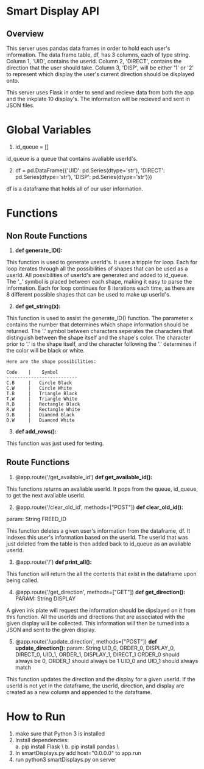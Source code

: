 # Smart Display API 

## Overview

This server uses pandas data frames in order to hold each user's information. The data frame table, df, has 3 columns, each of type string. Column 1, 'UID', contains the userid. Column 2, 'DIRECT', contains the direction that the user should take. Column 3, 'DISP', will be either '1' or '2' to represent which display the user's current direction should be displayed onto.

This server uses Flask in order to send and recieve data from both the app and the inkplate 10 display's. The information will be recieved and sent in JSON files. 

# Global Variables

1. id_queue = []

id_queue is a queue that contains avaliable userId's.


2. df = pd.DataFrame({'UID':  pd.Series(dtype='str'),
                   'DIRECT': pd.Series(dtype='str'),
                   'DISP':  pd.Series(dtype='str')})

df is a dataframe that holds all of our user information.


# Functions

## Non Route Functions

1. **def generate_ID():**

This function is used to generate userId's. It uses a tripple for loop. Each for loop iterates through all the possibilities of shapes that can be used as a userId. All possibilities of userId's are generated and added to id_queue. The '_' symbol is placed between each shape, making it easy to parse the information. Each for loop continues for 8 iterations each time, as there are 8 different possible shapes that can be used to make up userId's.

2. **def get_string(x):**

This function is used to assist the generate_ID() function. The parameter x contains the number that determines which shape information should be returned. The '.' symbol between characters seperates the characters that distinguish between the shape itself and the shape's color. The character prior to '.' is the shape itself, and the character following the '.' determines if the color will be black or white.

    Here are the shape possibilities:

    Code    |    Symbol
    --------------------------
    C.B     |   Circle Black
    C.W     |   Circle White
    T.B     |   Triangle Black
    T.W     |   Triangle White
    R.B     |   Rectangle Black
    R.W     |   Rectangle White
    D.B     |   Diamond Black
    D.W     |   Diamond White


3. **def add_rows():**

This function was just used for testing.


## Route Functions

1. @app.route('/get_available_id')
   **def get_available_id():**

This functions returns an avaliable userId. It pops from the queue, id_queue, to get the next avaliable userId.

2. @app.route('/clear_old_id', methods=["POST"])
    **def clear_old_id():**
    
param: String FREED_ID

This function deletes a given user's information from the dataframe, df. It indexes this user's information based on the userId. The userId that was just deleted from the table is then added back to id_queue as an avaliable userId. 

3. @app.route('/')
    **def print_all():**

This function will return the all the contents that exist in the dataframe upon being called. 

4. @app.route('/get_direction', methods=["GET"])
    **def get_direction():**
PARAM: String DISPLAY

A given ink plate will request the information should be dipslayed on it from this function. All the userIds and directions that are associated with the given display will be collected. This information will then be turned into a JSON and sent to the given display.

5. @app.route('/update_direction', methods=["POST"])
    **def update_direction():**
param: String UID_0, ORDER_0, DISPLAY_0, DIRECT_0, UID_1, ORDER_1, DISPLAY_1, DIRECT_1
ORDER_0 should always be 0, ORDER_1 should always be 1
UID_0 and UID_1 should always match

This function updates the direction and the display for a given userId. If the userId is not yet in the dataframe, the userId, direction, and display are created as a new column and appended to the dataframe.

# How to Run

1. make sure that Python 3 is installed
2. Install dependencies: \
    a. pip install Flask \ 
    b. pip install pandas \ 
3. In smartDisplays.py add host="0.0.0.0" to app.run
4. run python3 smartDisplays.py on server
